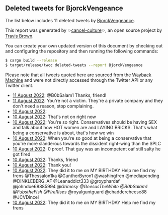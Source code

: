 ## Deleted tweets for BjorckVengeance

The list below includes 11 deleted tweets by
[BjorckVengeance](https://twitter.com/BjorckVengeance).



This report was generated by ✨[cancel-culture](https://github.com/travisbrown/cancel-culture)✨,
an open source project by [Travis Brown](https://twitter.com/travisbrown).

You can create your own updated version of this document by checking out and configuring the
repository and then running the following commands:

```bash
$ cargo build --release
$ target/release/twcc deleted-tweets --report BjorckVengeance
```

Please note that all tweets quoted here are sourced from the
[Wayback Machine](https://web.archive.org) and were not directly accessed through the Twitter API or
any Twitter client.

* [11 August 2022](https://web.archive.org/web/20220811044531/https://twitter.com/BjorckVengeance/status/1557589003339067392): @B0bSalam1 Thanks, friend! <!--1557589003339067392-->
* [11 August 2022](https://web.archive.org/web/20220811030010/https://twitter.com/BjorckVengeance/status/1557562432473640960): You're not a victim. They're a private company and they don't need a reason, stop complaining. <!--1557562432473640960-->
* [10 August 2022](https://web.archive.org/web/20220811043319/https://twitter.com/BjorckVengeance/status/1557494419158286336):  <!--1557494419158286336-->
* [10 August 2022](https://web.archive.org/web/20220810214041/https://twitter.com/BjorckVengeance/status/1557481198456225793): That's not on right now <!--1557481198456225793-->
* [10 August 2022](https://web.archive.org/web/20220811071030/https://twitter.com/BjorckVengeance/status/1557478323357224960): You're so right. Conservatives should be having SEX and talk about how HOT women are and LAYING BRICKS. That's what being a conservative is about, that's how we win <!--1557478323357224960-->
* [10 August 2022](https://web.archive.org/web/20220811011912/https://twitter.com/BjorckVengeance/status/1557471275483680768): When you're so good at being a conservative that you're more slanderous towards the dissident right-wing than the SPLC <!--1557471275483680768-->
* [10 August 2022](https://web.archive.org/web/20220810165326/https://twitter.com/BjorckVengeance/status/1557409651993370624): 0 proof. That guy was an incompetent oaf still salty he got fired <!--1557409651993370624-->
* [10 August 2022](https://web.archive.org/web/20220810185504/https://twitter.com/BjorckVengeance/status/1557371042753941508): Thanks, friend <!--1557386835558481921-->
* [10 August 2022](https://web.archive.org/web/20220810185504/https://twitter.com/BjorckVengeance/status/1557371042753941508): Thank you! <!--1557382587869380610-->
* [10 August 2022](https://web.archive.org/web/20220810185504/https://twitter.com/BjorckVengeance/status/1557371042753941508): They did it to me on MY BIRTHDAY  Help me find my frens  @Thessalon1ka @GuntherByron1 @washingfren @mediapending @DINKLEBERG_AF @Leanaddict333 @groyphardaf @johndoe68885994 @_Grimesy @GeesusTheWhite @B0bSalam1 @FubstheFish @FireRises_ @royalguntguard @chaddercheese88 @JCVDincel <!--1557371042753941508-->
* [10 August 2022](https://web.archive.org/web/20220810130517/https://twitter.com/BjorckVengeance/status/1557352013356154880): They did it to me on MY BIRTHDAY  Help me find my frens <!--1557352013356154880-->
